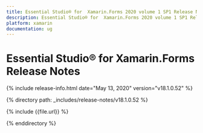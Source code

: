 ```yaml
---
title: Essential Studio® for  Xamarin.Forms 2020 volume 1 SP1 Release Notes  
description: Essential Studio® for  Xamarin.Forms 2020 volume 1 SP1 Release Notes  
platform: xamarin
documentation: ug
---
```


# Essential Studio® for  Xamarin.Forms  Release Notes  

{% include release-info.html date="May 13, 2020"  version="v18.1.0.52" %} 


{% directory path: _includes/release-notes/v18.1.0.52 %}

{% include {{file.url}} %}

{% enddirectory %}